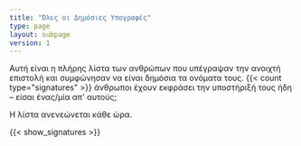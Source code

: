 ```yaml
---
title: "Όλες οι Δημόσιες Υπογραφές"
type: page
layout: subpage
version: 1
---
```


Αυτή είναι η πλήρης λίστα των ανθρώπων που υπέγραψαν την ανοιχτή επιστολή και συμφώνησαν να είναι δημόσια τα ονόματα τους. {{< count type="signatures" >}} άνθρωποι έχουν εκφράσει την υποστήριξή τους ήδη – είσαι ένας/μία απ' αυτούς;

Η λίστα ανενεώνεται κάθε ώρα.

{{< show_signatures >}}
